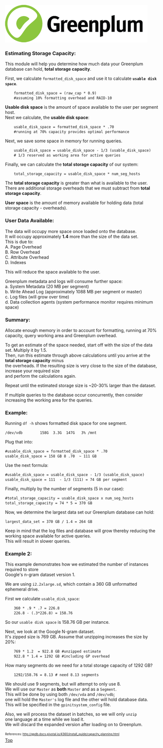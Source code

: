 ![Greenplum](https://github.com/syuja/GreenPlumSetup/blob/master/img/greenplum-logo.png)
<a id='top'></a>

### Estimating Storage Capacity:  
This module will help you determine how much data your Greenplum database can hold, **total storage capacity**.   

First, we calculate `formatted_disk_space` and use it to calculate **`usable disk space`**.   

        formatted_disk_space = (raw_cap * 0.9)  
        #assuming 10% formatting overhead and RAID-10   

**Usable disk space** is the amount of space available to the user per segment host.   
Next we calculate, the **usable disk space**:  

        usable_disk_space = formatted_disk_space * .70   
        #running at 70% capacity provides optimal performance   

Next, we save some space in memory for running queries.  

        usable_disk_space = usable_disk_space - 1/3 (usable_disk_space) 
        # 1/3 reserved as working area for active queries 
  

Finally, we can calculate the **total storage capacity** of our system:  

        total_storage_capacity = usable_disk_space * num_seg_hosts 


The **total storage capacity** is greater than what is available to the user.   
There are additional storage overheads that we must subtract from **total storage capacity**.   

**User space** is the amount of memory available for holding data (total storage capacity - overheads).   

### User Data Available:  
The data will occupy more space once loaded onto the database.  
It will occupy approximately **1.4** more than the size of the data set.  
This is due to:  
        A. Page Overhead  
        B. Row Overhead  
        C. Attribute Overhead  
        D. Indexes  

This will reduce the space available to the user.  

Greenplum metadata and logs will consume further space:  
         a. System Metadata (20 MB per segment)  
         b. Write Ahead Log (approximately 1088 MB per segment or master)  
          c. Log files (will grow over time)  
          d. Data collection agents (system performance monitor requires minimum space)  
  
### Summary:  
Allocate enough memory in order to account for formatting, running at 70% capacity, query working area and 
Greenplum overhead.  

To get an estimate of the space needed, start off with the size of the data set. Multiply it by 1.5.  
Then, run this estimate through above calculations until you arrive at the  **total storage capacity** minus  
the overheads. If the resulting size is very close to the size of the database, increase your required size  
and perform the calculations again.    
  
Repeat until the estimated storage size is ~20-30% larger than the dataset.  

If multiple queries to the database occur concurrently, then consider increasing the working area for the queries.  

 


### Example:  
Running `df -h` shows formatted disk space for one segment.  

    /dev/vdb        158G  3.3G  147G   3% /mnt

Plug that into:  

    #usable_disk_space = formatted_disk_space * .70  
    usable_disk_space = 158 GB 8 .70  ~ 111 GB  

Use the next formula:  

    #usable_disk_space = usable_disk_space - 1/3 (usable_disk_space)  
    usable_disk_space = 111  - 1/3 (111) = 74 GB per segment  

Finally, multiply by the number of segments (5 in our case):  

    #total_storage_capacity = usable_disk_space x num_seg_hosts  
    total_storage_capacity = 74 * 5 = 370 GB  

Now, we determine the largest data set our Greenplum database can hold:  

    largest_data_set = 370 GB / 1.4 = 264 GB  

Keep in mind that the log files and database will grow thereby reducing the working space available for active queries.  
This will result in slower queries.  

### Example 2:  
This example demonstrates how we estimated the number of instances required to store   
Google's n-gram dataset version 1.   

We are using `i2.2xlarge.sd`, which contain a 360 GB unformatted ephemeral drive.   

First we calculate `usable_disk_space`:   

        360 * .9 * .7 = 226.8   
        226.8 - (.3*226.8) = 158.76  
        
So our `usable disk space` is 158.76 GB per instance.   

Next, we look at the Google N-gram dataset.    
It's zipped size is 769 GB. Assume that unzipping increases the size by 20%:  

        769 * 1.2  = 922.8 GB #unzipped estimate   
        922.8 * 1.4 = 1292 GB #including GP overhead  
        
How many segments do we need for a total storage capacity of 1292 GB?   

        1292/158.76 = 8.13 # need 8.13 segments   
        
We should use 9 segments, but will attempt to only use 8.   
We will use our `Master` as **both** `Master` and as a `Segment`.   
This will be done by using both `/dev/vda` and `/dev/vdb`;    
one will hold the `Master's` log file and the other will hold database data.   
This will be specified in the `gpinitsystem_config` file.    

Also, we will process the dataset in batches, so we will only `unzip`   
one language at a time while we load it.  
We will discard the expanded version after loading on to Greenplum.  

<sub><sup> References: http://gpdb.docs.pivotal.io/4360/install_guide/capacity_planning.html </sub></sup>  
[Top](#top)   
